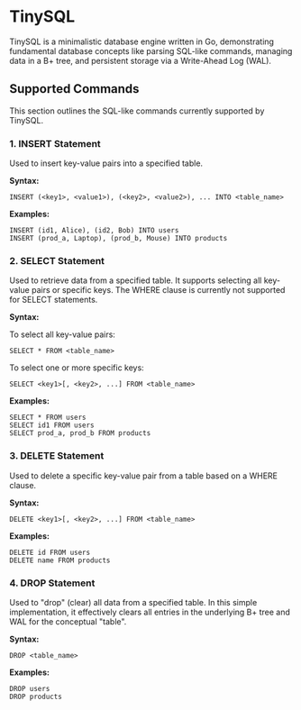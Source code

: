 # TinySQL
TinySQL is a minimalistic database engine written in Go, demonstrating fundamental database concepts like parsing SQL-like commands, managing data in a B+ tree, and persistent storage via a Write-Ahead Log (WAL).

## Supported Commands
This section outlines the SQL-like commands currently supported by TinySQL.

###  1. INSERT Statement
Used to insert key-value pairs into a specified table.

**Syntax:**
```
INSERT (<key1>, <value1>), (<key2>, <value2>), ... INTO <table_name>
```

**Examples:**
```
INSERT (id1, Alice), (id2, Bob) INTO users 
INSERT (prod_a, Laptop), (prod_b, Mouse) INTO products 
```

### 2. SELECT Statement
Used to retrieve data from a specified table. It supports selecting all key-value pairs or specific keys. The WHERE clause is currently not supported for SELECT statements.

**Syntax:**

To select all key-value pairs:
```
SELECT * FROM <table_name>
```
To select one or more specific keys:
```
SELECT <key1>[, <key2>, ...] FROM <table_name>
```
**Examples:**
```
SELECT * FROM users
SELECT id1 FROM users
SELECT prod_a, prod_b FROM products
```

### 3. DELETE Statement
Used to delete a specific key-value pair from a table based on a WHERE clause.

**Syntax:**
```
DELETE <key1>[, <key2>, ...] FROM <table_name>
```
**Examples:**
```
DELETE id FROM users
DELETE name FROM products
```

### 4. DROP Statement
Used to "drop" (clear) all data from a specified table. In this simple implementation, it effectively clears all entries in the underlying B+ tree and WAL for the conceptual "table".

**Syntax:**
```
DROP <table_name>
```

**Examples:**
```
DROP users
DROP products
```